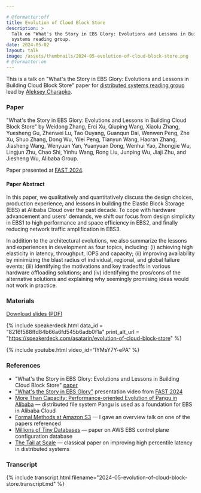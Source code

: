 ```yaml
---

# @formatter:off
title: Evolution of Cloud Block Store
description: >
  Talk on "What's the Story in EBS Glory: Evolutions and Lessons in Building Cloud Block Store" paper for distributed
  systems reading group.
date: 2024-05-02
layout: talk
image: /assets/thumbnails/2024-05-evolution-of-cloud-block-store.png
# @formatter:on
---
```


This is a talk on "What's the Story in EBS Glory: Evolutions and Lessons in Building Cloud Block Store"
paper for [distributed systems reading group](https://charap.co/category/reading-group/) lead
by [Aleksey Charapko](https://twitter.com/AlekseyCharapko).

### Paper

"What's the Story in EBS Glory: Evolutions and Lessons in Building Cloud Block Store" by Weidong Zhang, Erci Xu, Qiuping
Wang, Xiaolu Zhang, Yuesheng Gu, Zhenwei Lu, Tao Ouyang, Guanqun Dai, Wenwen Peng, Zhe Xu, Shuo Zhang, Dong Wu, Yilei
Peng, Tianyun Wang, Haoran Zhang, Jiasheng Wang, Wenyuan Yan, Yuanyuan Dong, Wenhui Yao, Zhongjie Wu, Lingjun Zhu, Chao
Shi, Yinhu Wang, Rong Liu, Junping Wu, Jiaji Zhu, and Jiesheng Wu, Alibaba Group.

Paper presented at [FAST 2024](https://www.usenix.org/conference/fast24/technical-sessions).

#### Paper Abstract

In this paper, we qualitatively and quantitatively discuss the design choices, production experience, and lessons in
building the Elastic Block Storage (EBS) at Alibaba Cloud over the past decade. To cope with hardware advancement and
users' demands, we shift our focus from design simplicity in EBS1 to high performance and space efficiency in EBS2, and
finally reducing network traffic amplification in EBS3.

In addition to the architectural evolutions, we also summarize the lessons and experiences in development as four
topics, including: (i) achieving high elasticity in latency, throughput, IOPS and capacity; (ii) improving availability
by minimizing the blast radius of individual, regional, and global failure events; (iii) identifying the motivations and
key tradeoffs in various hardware offloading solutions; and (iv) identifying the pros/cons of the alternative solutions
and explaining why seemingly promising ideas would not work in practice.

### Materials

[Download slides (PDF)](/assets/talks/2024-05-evolution-of-cloud-block-store.pdf)

{% include speakerdeck.html
data_id = "8216f588ffd84b66a6fd545b6adb0f1a"
print_alt_url = "https://speakerdeck.com/asatarin/evolution-of-cloud-block-store"
%}

{% include youtube.html video_id="IYMsY7Y-ePA" %}

### References

- "What's the Story in EBS Glory: Evolutions and Lessons in Building Cloud Block
  Store" [paper](https://www.usenix.org/conference/fast24/presentation/zhang-weidong)
- ["What's the Story in EBS Glory"](https://youtu.be/37X8vCuLDRg) presentation video
  from [FAST 2024](https://www.usenix.org/conference/fast24/technical-sessions)
- [More Than Capacity: Performance-oriented Evolution of Pangu in Alibaba](https://www.usenix.org/conference/fast23/presentation/li-qiang-deployed) —
  distributed file system Pangu is used as a foundation for EBS in Alibaba Cloud
- [Formal Methods at Amazon S3](2022-02-formal-methods-at-amazon-s3.md) — I gave an overview talk on one of the papers
  referenced
- [Millions of Tiny Databases](https://www.usenix.org/conference/nsdi20/presentation/brooker) — paper on AWS EBS control
  plane configuration database
- [The Tail at Scale](https://research.google/pubs/the-tail-at-scale/) — classical paper on improving high percentile
  latency in distributed systems

### Transcript

{% include transcript.html filename="2024-05-evolution-of-cloud-block-store.transcript.md" %}
